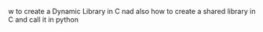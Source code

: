 
w to create a Dynamic Library in C nad also how to create a shared library in 	C and call it in python
